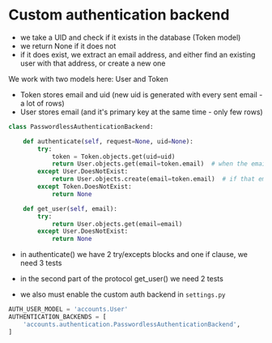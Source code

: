 # Custom authentication backend 

- we take a UID and check if it exists in the database (Token model)
- we return None if it does not
- if it does exist, we extract an email address, and either find an existing user with that address, 
or create a new one

We work with two models here: User and Token
- Token stores email and uid (new uid is generated with every sent email - a lot of rows)
- User stores email (and it's primary key at the same time - only few rows)
```python
class PasswordlessAuthenticationBackend:

    def authenticate(self, request=None, uid=None):
        try:
            token = Token.objects.get(uid=uid)
            return User.objects.get(email=token.email)  # when the email is both in Token and User model
        except User.DoesNotExist:
            return User.objects.create(email=token.email)  # if that email is not in User model yet, add it
        except Token.DoesNotExist:
            return None

    def get_user(self, email):
        try:
            return User.objects.get(email=email)
        except User.DoesNotExist:
            return None

```

- in authenticate() we have 2 try/excepts blocks and one if clause, we need 3 tests
- in the second part of the protocol get_user() we need 2 tests

- we also must enable the custom auth backend in `settings.py`
```python
AUTH_USER_MODEL = 'accounts.User'
AUTHENTICATION_BACKENDS = [
    'accounts.authentication.PasswordlessAuthenticationBackend',
]
```